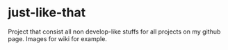# just-like-that

Project that consist all non develop-like stuffs for all projects on my github page.
Images for wiki for example.
